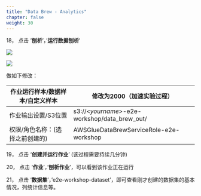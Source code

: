 ```yaml
---
title: "Data Brew - Analytics"
chapter: false
weight: 30
---
```


18，    点击 ’**刨析**’，’**运行数据刨析**’

![](/images/LakeHouse/3_1_6_brew_analytics-s3.png)

![](/images/LakeHouse/3_1_6_brew_analytics-iam.png)

做如下修改：

| 作业运行样本/数据样本/自定义样本 | 修改为2000（加速实验过程）                    |
| -------------------------------- | --------------------------------------------- |
| 作业输出设置/S3位置              | s3://<*yourname*>-e2e-workshop/data_brew_out/ |
| 权限/角色名称：(选择之前创建的)  | AWSGlueDataBrewServiceRole-e2e-workshop       |

19，    点击 ‘**创建并运行作业**’ (该过程需要持续几分钟)

20，    点击 ‘**作业**’，’**刨析作业**’，可以看到该作业正在运行

21，    点击 ‘**数据集**’，’e2e-workshop-dataset’，即可查看刚才创建的数据集的基本情况，列统计信息等。
